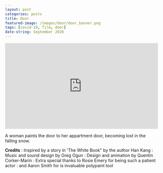 ```yaml
---
layout: post
categories: posts
title: Door
featured-image: /images/door/door_banner.png
tags: [covid-19, film, door]
date-string: September 2020
---
```


<center>
<div style="position:relative;padding-top:56.25%;">
<iframe src="https://player.vimeo.com/video/460218736?h=116c317c9f" width="640" height="400" frameborder="0" allow="autoplay; fullscreen" allowfullscreen style="position:absolute;top:0;left:0;width:100%;height:100%;"></iframe>
</div>
</center>

A woman paints the door to her appartment door, becoming lost in the falling snow.

**Credits**
: Inspired by a story in 'The White Book" by the author Han Kang
: Music and sound design by Greg Ogun
: Design and animation by Quentin Corker-Marin
: Extra special thanks to Rosie Emery for being such a patient actor
: and Aaron Smith for is invaluable polypaint tool
